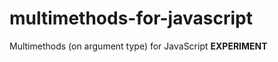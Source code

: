 multimethods-for-javascript
===========================

Multimethods (on argument type) for JavaScript **EXPERIMENT**
